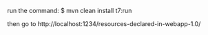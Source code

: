 

run the command:
$ mvn clean install t7:run

then go to http://localhost:1234/resources-declared-in-webapp-1.0/

